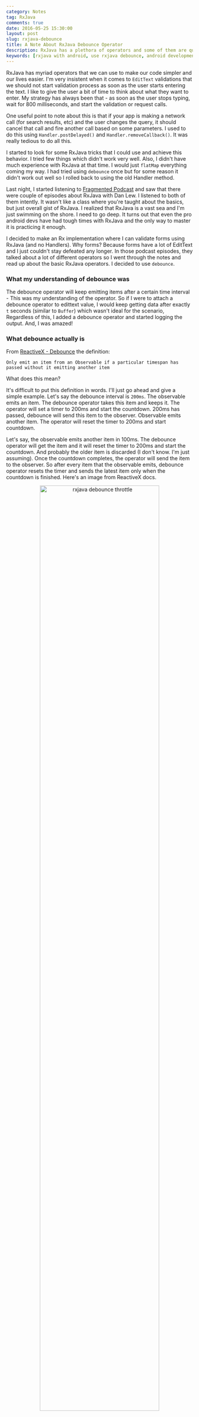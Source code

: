 ```yaml
---
category: Notes
tag: RxJava
comments: true
date: 2016-05-25 15:30:00
layout: post
slug: rxjava-debounce
title: A Note About RxJava Debounce Operator
description: RxJava has a plethora of operators and some of them are quite complex in nature. Debounce is a really useful operator. I spent considerable amount of time reading up on it and here are my thoughts.
keywords: [rxjava with android, use rxjava debounce, android development, android tutorial, learn rxjava]
---
```


RxJava has myriad operators that we can use to make our code simpler and our lives easier. I'm very insistent when it comes to `EditText` validations that we should not start validation process as soon as the user starts entering the text. I like to give the user a bit of time to think about what they want to enter. My strategy has always been that - as soon as the user stops typing, wait for 800 milliseconds, and start the validation or request calls.

One useful point to note about this is that if your app is making a network call (for search results, etc) and the user changes the query, it should cancel that call and fire another call based on some parameters. I used to do this using `Handler.postDelayed()` and `Handler.removeCallback()`. It was really tedious to do all this.

I started to look for some RxJava tricks that I could use and achieve this behavior. I tried few things which didn't work very well. Also, I didn't have much experience with RxJava at that time. I would just `flatMap` everything coming my way. I had tried using `debounce` once but for some reason it didn't work out well so I rolled back to using the old Handler method.

Last night, I started listening to [Fragmented Podcast](http://fragmentedpodcast.com/) and saw that there were couple of episodes about RxJava with Dan Lew. I listened to both of them intently. It wasn't like a class where you're taught about the basics, but just overall gist of RxJava. I realized that RxJava is a vast sea and I'm just swimming on the shore. I need to go deep. It turns out that even the pro android devs have had tough times with RxJava and the only way to master it is practicing it enough.

I decided to make an Rx implementation where I can validate forms using RxJava (and no Handlers). Why forms? Because forms have a lot of EditText and I just couldn't stay defeated any longer. In those podcast episodes, they talked about a lot of different operators so I went through the notes and read up about the basic RxJava operators. I decided to use `debounce`.

### What my understanding of debounce was

The debounce operator will keep emitting items after a certain time interval - This was my understanding of the operator. So if I were to attach a debounce operator to edittext value, I would keep getting data after exactly `t` seconds (similar to `Buffer`) which wasn't ideal for the scenario, Regardless of this, I added a debounce operator and started logging the output. And, I was amazed!

### What debounce actually is

From [ReactiveX - Debounce](http://reactivex.io/documentation/operators/debounce.html) the definition:

    Only emit an item from an Observable if a particular timespan has passed without it emitting another item

What does this mean?

It's difficult to put this definition in words. I'll just go ahead and give a simple example. Let's say the debounce interval is `200ms`. The observable emits an item. The debounce operator takes this item and keeps it. The operator will set a timer to 200ms and start the countdown. 200ms has passed, debounce will send this item to the observer.
Observable emits another item. The operator will reset the timer to 200ms and start countdown.

Let's say, the observable emits another item in 100ms. The debounce operator will get the item and it will reset the timer to 200ms and start the countdown. And probably the older item is discarded (I don't know. I'm just assuming). Once the countdown completes, the operator will send the item to the observer. So after every item that the observable emits, debounce operator resets the timer and sends the latest item only when the countdown is finished. Here's an image from ReactiveX docs.

<p align="center">
  <img alt="rxjava debounce throttle" title="RxJava Debounce Throttle diagram" src="/assets/images/rxjava-debounce-1.png" style="width:80%;"/>
</p>
<br/>
So, here's another thoguht. If I use a debounce operator with interval of 500 ms, and my observable emits items after every 499 ms, the debounce operator will never emit the item. To get some proof about this theory, I went to the docs page again where I can play with marble diagram and here's what I got.

<p align="center">
  <img alt="rxjava debounce marble diagram" title="RxJava Debounce marble diagram" src="/assets/images/rxjava-debounce-2.png" style="width:80%;"/>
</p>

This is not as interactive as the docs (it's a screenshot). So go ahead and check it out on the [docs](http://reactivex.io/documentation/operators/debounce.html).

Wow, so I guess if there's enough time between my last item and onCompleted event, debounce will emit the last item. But the docs also say that,

    Note that the last item emitted by the source Observable will be emitted in turn by this operator even if the source Observable’s onCompleted notification is issued within the time window you specify since that item’s emission. That is to say: an onCompleted notification will not trigger a throttle.

This is a bit confusing, so I am assuming that the last item will always be emitted.

Whoa, this new found knowledge helped me a lot in making my Rx form validator and yeah, `debounce` it pretty kickass.

I have written a post about the form validation using RxJava which you can read here - **[RxJava for Form Validation](/blog/rx-form-validations)**

P.S. One operator at a time and soon I'll be there, drowning in the lava of RxJava.
